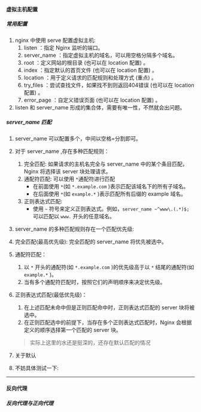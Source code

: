 #### 虚拟主机配置

##### 常用配置

1. nginx 中使用 serve 配置虚拟主机:
   1. listen ：指定 Nginx 监听的端口。
   2. server_name ：指定虚拟主机的域名，可以用空格分隔多个域名。
   3. root ：定义网站的根目录 (也可以在 location  配置) 。
   4. index ：指定默认的首页文件 (也可以在 location  配置) 。
   5. location ：用于定义请求的匹配规则和处理方式 (重点) 。
   6. try_files ：尝试查找文件，如果找不到则返回404错误 (也可以在 location  配置) 。
   7. error_page ：自定义错误页面 (也可以在 location  配置) 。
2. listen 和 server_name 形成的集合体，需要有唯一性，不然就会出问题。





##### server_name 匹配

1. server_name 可以配置多个，中间以空格=分割即可。

2. 对于 server_name ,存在多种匹配规则：

   1. 完全匹配: 如果请求的主机名完全与 server_name 中的某个条目匹配，Nginx 将选择该 server 块处理请求。
   2. 通配符匹配: 可以使用 `*`通配符进行匹配
      - 在前面使用 `*`(如 `*.example.com` )表示匹配该域名下的所有子域名。
      - 在后面使用 `*`(如 `example.*` )表示匹配所有后缀的 example 域名。
   3. 正则表达式匹配:
      - 使用 `~` 符号来定义正则表达式。例如，`server_name ~^www\.(.*)$;` 可以匹配以 `www.` 开头的任意域名。

3.  server_name 的多种匹配规则存在一个匹配优先级:

   1. 完全匹配(最高优先级): 完全匹配的 server_name 将优先被选中。

   2. 通配符匹配：

      1. 以 `*` 开头的通配符(如 `*.example.com` )的优先级高于以 `*` 结尾的通配符(如 `example.*` )。
      2. 当有多个通配符匹配时，按照它们的声明顺序来决定优先级。

   3. 正则表达式匹配(最低优先级)：

      1. 在上述匹配未命中但是正则匹配命中时，正则表达式匹配的 server 块将被选中。
      2. 在正则匹配选中的前提下，当存在多个正则表达式匹配时，Nginx 会根据定义的顺序选择第一个匹配的 server 块。

      > 实际上这里的水还是挺深的，还存在默认匹配的情况

5. 关于默认
6. 不妨具体测试一下:



---



#### 反向代理

##### 反向代理与正向代理

